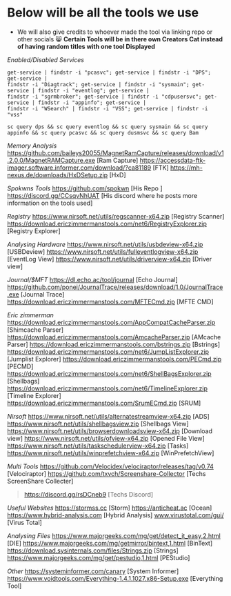 # Below will be all the tools we use 
* We will also give credits to whoever made the tool via linking repo or other socials 😸
**Certain Tools will be in there own Creators Cat instead of having random titles with one tool Displayed**

_Enabled/Disabled Services_
```
get-service | findstr -i "pcasvc"; get-service | findstr -i "DPS"; get-service | 
findstr -i "Diagtrack"; get-service | findstr -i "sysmain"; get-service | findstr -i "eventlog"; get-service | 
findstr -i "sgrmbroker"; get-service | findstr -i "cdpusersvc"; get-service | findstr -i "appinfo"; get-service |
findstr -i "WSearch" | findstr -i "VSS"; get-service | findstr -i "vss"

sc query dps && sc query eventlog && sc query sysmain && sc query appinfo && sc query pcasvc && sc query dusmsvc && sc query Bam
```
_Memory Analysis_
https://github.com/baileys20055/MagnetRamCapture/releases/download/v1.2.0.0/MagnetRAMCapture.exe [Ram Capture]
https://accessdata-ftk-imager.software.informer.com/download/?ca81189 [FTK]
https://mh-nexus.de/downloads/HxDSetup.zip [HxD]

_Spokwns Tools_
https://github.com/spokwn [His Repo ]
https://discord.gg/CCsqvNhUAT [His discord where he posts more information on the tools used]

_Registry_
https://www.nirsoft.net/utils/regscanner-x64.zip [Registry Scanner] 
https://download.ericzimmermanstools.com/net6/RegistryExplorer.zip [Registry Explorer]

_Analysing Hardware_
https://www.nirsoft.net/utils/usbdeview-x64.zip [USBDeview]
https://www.nirsoft.net/utils/fulleventlogview-x64.zip [EventLog View]
https://www.nirsoft.net/utils/driverview-x64.zip [Driver view]

_Journal/$MFT_
https://dl.echo.ac/tool/journal [Echo Journal]
https://github.com/ponei/JournalTrace/releases/download/1.0/JournalTrace.exe [Journal Trace]
https://download.ericzimmermanstools.com/MFTECmd.zip [MFTE CMD]

_Eric zimmerman_
https://download.ericzimmermanstools.com/AppCompatCacheParser.zip [Shimcache Parser]
https://download.ericzimmermanstools.com/AmcacheParser.zip [AMcache Parser]
https://download.ericzimmermanstools.com/bstrings.zip [Bstrings]
https://download.ericzimmermanstools.com/net6/JumpListExplorer.zip [Jumplist Explorer]
https://download.ericzimmermanstools.com/PECmd.zip [PECMD]
https://download.ericzimmermanstools.com/net6/ShellBagsExplorer.zip [Shellbags]
https://download.ericzimmermanstools.com/net6/TimelineExplorer.zip [Timeline Explorer]
https://download.ericzimmermanstools.com/SrumECmd.zip [SRUM]


_Nirsoft_
https://www.nirsoft.net/utils/alternatestreamview-x64.zip [ADS]
https://www.nirsoft.net/utils/shellbagsview.zip [Shellbags View]
https://www.nirsoft.net/utils/browserdownloadsview-x64.zip [Download view]
https://www.nirsoft.net/utils/ofview-x64.zip [Opened File View]
https://www.nirsoft.net/utils/taskschedulerview-x64.zip [Tasks]
https://www.nirsoft.net/utils/winprefetchview-x64.zip [WinPrefetchView]

_Multi Tools_
https://github.com/Velocidex/velociraptor/releases/tag/v0.74 [Velociraptor]
https://github.com/txvch/Screenshare-Collector [Techs ScreenShare Collecter] 
> https://discord.gg/rsDCneb9 [Techs Discord]

_Useful Websites_
https://stormss.cc [Storm]
https://anticheat.ac [Ocean]
https://www.hybrid-analysis.com [Hybrid Analysis]
www.virustotal.com/gui/ [Virus Total]

_Analysing Files_
https://www.majorgeeks.com/mg/get/detect_it_easy,2.html [DIE]
https://www.majorgeeks.com/mg/getmirror/bintext,1.html [BinText]
https://download.sysinternals.com/files/Strings.zip [Strings]
https://www.majorgeeks.com/mg/get/pestudio,1.html [PEStudio]

_Other_
https://systeminformer.com/canary [System Informer]
https://www.voidtools.com/Everything-1.4.1.1027.x86-Setup.exe [Everything Tool]
